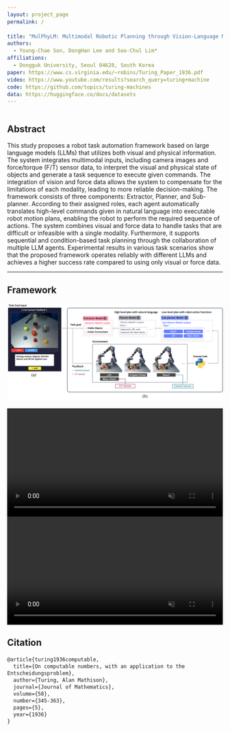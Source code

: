 ```yaml
---
layout: project_page
permalink: /

title: "MulPhyLM: Multimodal Robotic Planning through Vision-Language Models and Physical Interaction"
authors:
  - Young-Chae Son, DongHan Lee and Soo-Chul Lim*
affiliations:
  - Dongguk University, Seoul 04620, South Korea
paper: https://www.cs.virginia.edu/~robins/Turing_Paper_1936.pdf
video: https://www.youtube.com/results?search_query=turing+machine
code: https://github.com/topics/turing-machines
data: https://huggingface.co/docs/datasets
---
```


<!-- Using HTML to center the abstract -->
<div class="columns is-centered has-text-centered">
    <div class="column is-four-fifths">
        <h2>Abstract</h2>
        <div class="content has-text-justified">
This study proposes a robot task automation framework based on large language models (LLMs) that utilizes both visual and physical information. The system integrates multimodal inputs, including camera images and force/torque (F/T) sensor data, to interpret the visual and physical state of objects and generate a task sequence to execute given commands. The integration of vision and force data allows the system to compensate for the limitations of each modality, leading to more reliable decision-making. The framework consists of three components: Extractor, Planner, and Sub-planner. According to their assigned roles, each agent automatically translates high-level commands given in natural language into executable robot motion plans, enabling the robot to perform the required sequence of actions. The system combines visual and force data to handle tasks that are difficult or infeasible with a single modality. Furthermore, it supports sequential and condition-based task planning through the collaboration of multiple LLM agents. Experimental results in various task scenarios show that the proposed framework operates reliably with different LLMs and achieves a higher success rate compared to using only visual or force data.
        </div>
    </div>
</div>

---
## Framework
![Framework](/static/image/figure1.png)

<section class="hero teaser" style="padding: 0;">
  <div class="container is-max-desktop" style="padding: 0;">
    <div class="hero-body" style="padding: 0; position: relative;">
      <video 
        id="teaser" 
        autoplay 
        muted 
        loop 
        playsinline 
        style="width: 100%; height: auto; display: block; object-fit: cover;">
        <source src="static/image/testvideo.mp4" type="video/mp4">
      </video>
    </div>
  </div>
</section>

<section class="hero teaser" style="padding: 0;">
  <div class="container is-max-desktop" style="padding: 0;">
    <div class="hero-body" style="padding: 0; position: relative;">
      <video 
        id="teaser" 
        autoplay 
        muted 
        loop 
        playsinline 
        style="width: 100%; height: auto; display: block; object-fit: cover;">
        <source src="static/image/testvideo2.mp4" type="video/mp4">
      </video>
    </div>
  </div>
</section>


## Citation
```
@article{turing1936computable,
  title={On computable numbers, with an application to the Entscheidungsproblem},
  author={Turing, Alan Mathison},
  journal={Journal of Mathematics},
  volume={58},
  number={345-363},
  pages={5},
  year={1936}
}
```
